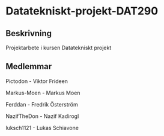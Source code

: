 # Datatekniskt-projekt-DAT290
## Beskrivning
Projektarbete i kursen Datatekniskt projekt

## Medlemmar
Pictodon - Viktor Frideen

Markus-Moen - Markus Moen

Ferddan - Fredrik Österström

NazifTheDon - Nazif Kadirogl

luksch1121 - Lukas Schiavone
